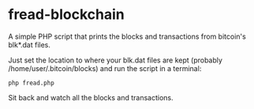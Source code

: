 # fread-blockchain
A simple PHP script that prints the blocks and transactions from bitcoin's blk*.dat files.

Just set the location to where your blk.dat files are kept (probably /home/user/.bitcoin/blocks) and run the script in a terminal:

`php fread.php`

Sit back and watch all the blocks and transactions.
